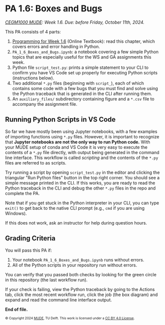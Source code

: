 # PA 1.6: Boxes and Bugs
*[CEGM1000 MUDE](http://mude.citg.tudelft.nl/): Week 1.6. Due: before Friday, October 11th, 2024.*

This PA consists of 4 parts:

1. [Programming for Week 1.6](https://mude.citg.tudelft.nl/2024/book/programming/week_1_6.html) (Online Textbook): read this chapter, which covers errors and error handling in Python.
2. `PA_1_6_Boxes_and_Bugs.ipynb`: a notebook covering a few simple Python topics that are especially useful for the WS and GA assignments this week.
3. Python file `script_test.py`: prints a simple statement to your CLI to confirm you have VS Code set up properly for executing Python scripts (instructions below).
4. Two additional `*.py` files (beginning with `script_`), each of which contains some code with a few bugs that you must find and solve using the Python traceback that is generated in the CLI after running them.
5. An `auxiliary_files/` subdirectory containing figure and a `*.csv` file to accompany the assignment file.

## Running Python Scripts in VS Code

So far we have mostly been using Jupyter notebooks, with a few examples of importing functions using `*.py` files. However, it is important to recognize that **Jupyter notebooks are not the only way to run Python code.** With your MUDE setup of conda and VS Code it is very easy to execute the contents of a `*.py` file directly, with output being generated in the command line interface. This workflow is called _scripting_ and the contents of the `*.py` files are referred to as scripts. 

Try running a script by opening `script_test.py` in the editor and clicking the triangular "Run Python files" button in the top right corner. You should see a simple message printed in the CLI. If this works, you are ready to read the Python traceback in the CLI and debug the other `*.py` files in the repo and complete the PA.

Note that if you get stuck in the Python interpreter in your CLI, you can type `exit()` to get back to the native CLI prompt (e.g., `cmd` if you are using Windows).

If this does not work, ask an instructor for help during question hours.

## Grading Criteria

You will pass this PA if:
1. Your notebook `PA_1_6_Boxes_and_Bugs.ipynb` runs without errors.
2. All of the Python scripts in your repository run without errors.

You can verify that you passed both checks by looking for the green circle in this repository (the last workflow run).

If your check is failing, view the Python traceback by going to the Actions tab, click the most recent workflow run, click the job (the box diagram) and expand and read the command line interface output.

**End of file.**

<span style="font-size: 75%">
&copy; Copyright 2024 <a rel="MUDE" href="http://mude.citg.tudelft.nl/">MUDE</a>, TU Delft. This work is licensed under a <a rel="license" href="http://creativecommons.org/licenses/by/4.0/">CC BY 4.0 License</a>.
